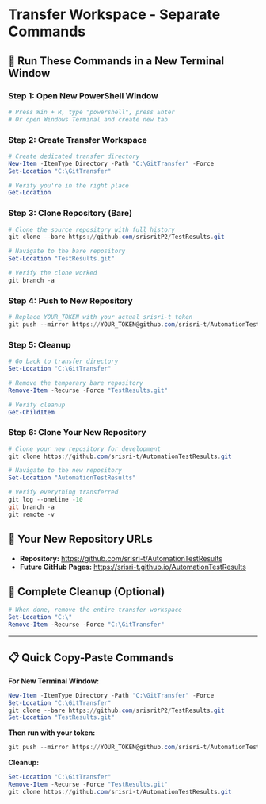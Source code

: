 # Transfer Workspace - Separate Commands

## 🚀 Run These Commands in a New Terminal Window

### Step 1: Open New PowerShell Window
```powershell
# Press Win + R, type "powershell", press Enter
# Or open Windows Terminal and create new tab
```

### Step 2: Create Transfer Workspace
```powershell
# Create dedicated transfer directory
New-Item -ItemType Directory -Path "C:\GitTransfer" -Force
Set-Location "C:\GitTransfer"

# Verify you're in the right place
Get-Location
```

### Step 3: Clone Repository (Bare)
```powershell
# Clone the source repository with full history
git clone --bare https://github.com/srisritP2/TestResults.git

# Navigate to the bare repository
Set-Location "TestResults.git"

# Verify the clone worked
git branch -a
```

### Step 4: Push to New Repository
```powershell
# Replace YOUR_TOKEN with your actual srisri-t token
git push --mirror https://YOUR_TOKEN@github.com/srisri-t/AutomationTestResults.git
```

### Step 5: Cleanup
```powershell
# Go back to transfer directory
Set-Location "C:\GitTransfer"

# Remove the temporary bare repository
Remove-Item -Recurse -Force "TestResults.git"

# Verify cleanup
Get-ChildItem
```

### Step 6: Clone Your New Repository
```powershell
# Clone your new repository for development
git clone https://github.com/srisri-t/AutomationTestResults.git

# Navigate to the new repository
Set-Location "AutomationTestResults"

# Verify everything transferred
git log --oneline -10
git branch -a
git remote -v
```

## 🎯 Your New Repository URLs
- **Repository:** https://github.com/srisri-t/AutomationTestResults
- **Future GitHub Pages:** https://srisri-t.github.io/AutomationTestResults

## 🧹 Complete Cleanup (Optional)
```powershell
# When done, remove the entire transfer workspace
Set-Location "C:\"
Remove-Item -Recurse -Force "C:\GitTransfer"
```

---

## 📋 Quick Copy-Paste Commands

**For New Terminal Window:**
```powershell
New-Item -ItemType Directory -Path "C:\GitTransfer" -Force
Set-Location "C:\GitTransfer"
git clone --bare https://github.com/srisritP2/TestResults.git
Set-Location "TestResults.git"
```

**Then run with your token:**
```powershell
git push --mirror https://YOUR_TOKEN@github.com/srisri-t/AutomationTestResults.git
```

**Cleanup:**
```powershell
Set-Location "C:\GitTransfer"
Remove-Item -Recurse -Force "TestResults.git"
git clone https://github.com/srisri-t/AutomationTestResults.git
```